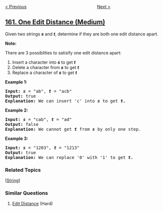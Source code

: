 <!--|This file generated by command(leetcode description); DO NOT EDIT.    |-->
<!--+----------------------------------------------------------------------+-->
<!--|@author    openset <openset.wang@gmail.com>                           |-->
<!--|@link      https://github.com/openset                                 |-->
<!--|@home      https://github.com/tonymontaro/leetcode-hints                        |-->
<!--+----------------------------------------------------------------------+-->

[< Previous](https://github.com/tonymontaro/leetcode-hints/tree/master/problems/intersection-of-two-linked-lists "Intersection of Two Linked Lists")
　　　　　　　　　　　　　　　　
[Next >](https://github.com/tonymontaro/leetcode-hints/tree/master/problems/find-peak-element "Find Peak Element")

## [161. One Edit Distance (Medium)](https://leetcode.com/problems/one-edit-distance "相隔为 1 的编辑距离")

<p>Given two strings <b><i>s</i></b>&nbsp;and <b><i>t</i></b>, determine if they are both one edit distance apart.</p>

<p><strong>Note:</strong>&nbsp;</p>

<p>There are 3 possiblities to satisify one edit distance apart:</p>

<ol>
	<li>Insert a&nbsp;character into <strong><em>s</em></strong>&nbsp;to get&nbsp;<strong><em>t</em></strong></li>
	<li>Delete a&nbsp;character from&nbsp;<strong><em>s</em></strong>&nbsp;to get&nbsp;<strong><em>t</em></strong></li>
	<li>Replace a character of&nbsp;<strong><em>s</em></strong>&nbsp;to get&nbsp;<strong><em>t</em></strong></li>
</ol>

<p><strong>Example 1:</strong></p>

<pre><strong>Input:</strong> <strong><em>s</em></strong> = &quot;ab&quot;, <strong><em>t</em></strong> = &quot;acb&quot;
<strong>Output:</strong> true
<strong>Explanation:</strong> We can insert &#39;c&#39; into <strong><em>s</em></strong>&nbsp;to get&nbsp;<strong><em>t.</em></strong>
</pre>

<p><strong>Example 2:</strong></p>

<pre><strong>Input:</strong> <strong><em>s</em></strong> = &quot;cab&quot;, <strong><em>t</em></strong> = &quot;ad&quot;
<strong>Output:</strong> false
<strong>Explanation:</strong> We cannot get <strong><em>t </em></strong>from <strong><em>s </em></strong>by only one step.</pre>

<p><strong>Example 3:</strong></p>

<pre><strong>Input:</strong> <strong><em>s</em></strong> = &quot;1203&quot;, <strong><em>t</em></strong> = &quot;1213&quot;
<strong>Output:</strong> true
<strong>Explanation:</strong> We can replace &#39;0&#39; with &#39;1&#39; to get&nbsp;<strong><em>t.</em></strong></pre>

### Related Topics
  [[String](https://github.com/tonymontaro/leetcode-hints/tree/master/tag/string/README.md)]

### Similar Questions
  1. [Edit Distance](https://github.com/tonymontaro/leetcode-hints/tree/master/problems/edit-distance) (Hard)
